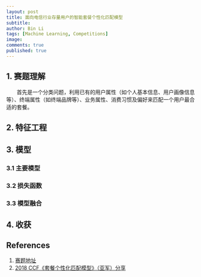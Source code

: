 ```yaml
---
layout: post
title: 面向电信行业存量用户的智能套餐个性化匹配模型
subtitle:
author: Bin Li
tags: [Machine Learning, Competitions]
image: 
comments: true
published: true
---
```


## 1. 赛题理解
　　首先是一个分类问题，利用已有的用户属性（如个人基本信息、用户画像信息等）、终端属性（如终端品牌等）、业务属性、消费习惯及偏好来匹配一个用户最合适的套餐。

## 2. 特征工程

## 3. 模型
### 3.1 主要模型

### 3.2 损失函数

### 3.3 模型融合

## 4. 收获

## References
1. [赛题地址](https://www.datafountain.cn/competitions/311)
2. [2018 CCF《套餐个性化匹配模型》（亚军）分享](https://zhuanlan.zhihu.com/p/51399335)